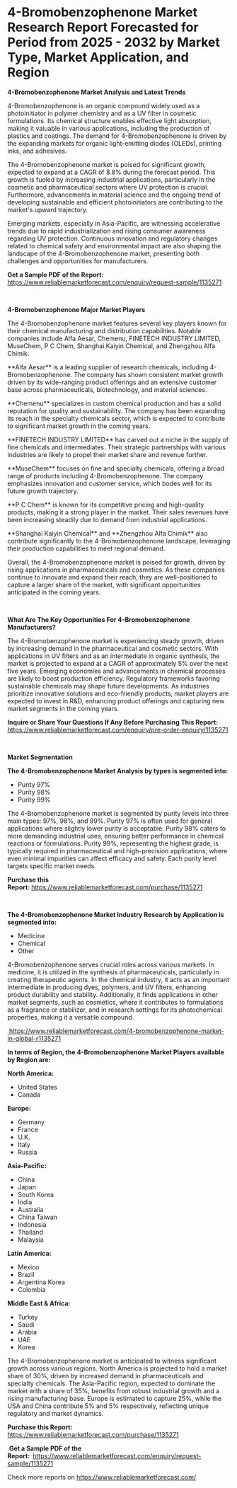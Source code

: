 <p><h1>4-Bromobenzophenone Market Research Report Forecasted for Period from 2025 -  2032 by Market Type, Market Application, and Region</h1></p><p><strong>4-Bromobenzophenone Market Analysis and Latest Trends</strong></p>
<p><p>4-Bromobenzophenone is an organic compound widely used as a photoinitiator in polymer chemistry and as a UV filter in cosmetic formulations. Its chemical structure enables effective light absorption, making it valuable in various applications, including the production of plastics and coatings. The demand for 4-Bromobenzophenone is driven by the expanding markets for organic light-emitting diodes (OLEDs), printing inks, and adhesives.</p><p>The 4-Bromobenzophenone market is poised for significant growth, expected to expand at a CAGR of 8.8% during the forecast period. This growth is fueled by increasing industrial applications, particularly in the cosmetic and pharmaceutical sectors where UV protection is crucial. Furthermore, advancements in material science and the ongoing trend of developing sustainable and efficient photoinitiators are contributing to the market's upward trajectory.</p><p>Emerging markets, especially in Asia-Pacific, are witnessing accelerative trends due to rapid industrialization and rising consumer awareness regarding UV protection. Continuous innovation and regulatory changes related to chemical safety and environmental impact are also shaping the landscape of the 4-Bromobenzophenone market, presenting both challenges and opportunities for manufacturers.</p></p>
<p><strong>Get a Sample PDF of the Report:&nbsp;</strong> <a href="https://www.reliablemarketforecast.com/enquiry/request-sample/1135271?utm_campaign=2333&utm_medium=2&utm_source=Github&utm_content=ia&utm_term=25032025&utm_id=4-bromobenzophenone">https://www.reliablemarketforecast.com/enquiry/request-sample/1135271</a></p>
<p>&nbsp;</p>
<p><strong>4-Bromobenzophenone Major Market Players</strong></p>
<p><p>The 4-Bromobenzophenone market features several key players known for their chemical manufacturing and distribution capabilities. Notable companies include Alfa Aesar, Chemenu, FINETECH INDUSTRY LIMITED, MuseChem, P C Chem, Shanghai Kaiyin Chemical, and Zhengzhou Alfa Chimik.</p><p>**Alfa Aesar** is a leading supplier of research chemicals, including 4-Bromobenzophenone. The company has shown consistent market growth driven by its wide-ranging product offerings and an extensive customer base across pharmaceuticals, biotechnology, and material sciences. </p><p>**Chemenu** specializes in custom chemical production and has a solid reputation for quality and sustainability. The company has been expanding its reach in the specialty chemicals sector, which is expected to contribute to significant market growth in the coming years.</p><p>**FINETECH INDUSTRY LIMITED** has carved out a niche in the supply of fine chemicals and intermediates. Their strategic partnerships with various industries are likely to propel their market share and revenue further.</p><p>**MuseChem** focuses on fine and specialty chemicals, offering a broad range of products including 4-Bromobenzophenone. The company emphasizes innovation and customer service, which bodes well for its future growth trajectory.</p><p>**P C Chem** is known for its competitive pricing and high-quality products, making it a strong player in the market. Their sales revenues have been increasing steadily due to demand from industrial applications.</p><p>**Shanghai Kaiyin Chemical** and **Zhengzhou Alfa Chimik** also contribute significantly to the 4-Bromobenzophenone landscape, leveraging their production capabilities to meet regional demand. </p><p>Overall, the 4-Bromobenzophenone market is poised for growth, driven by rising applications in pharmaceuticals and cosmetics. As these companies continue to innovate and expand their reach, they are well-positioned to capture a larger share of the market, with significant opportunities anticipated in the coming years.</p></p>
<p>&nbsp;</p>
<p><strong>What Are The Key Opportunities For 4-Bromobenzophenone Manufacturers?</strong></p>
<p><p>The 4-Bromobenzophenone market is experiencing steady growth, driven by increasing demand in the pharmaceutical and cosmetic sectors. With applications in UV filters and as an intermediate in organic synthesis, the market is projected to expand at a CAGR of approximately 5% over the next five years. Emerging economies and advancements in chemical processes are likely to boost production efficiency. Regulatory frameworks favoring sustainable chemicals may shape future developments. As industries prioritize innovative solutions and eco-friendly products, market players are expected to invest in R&D, enhancing product offerings and capturing new market segments in the coming years.</p></p>
<p><strong>Inquire or Share Your Questions If Any Before Purchasing This Report:</strong> <a href="https://www.reliablemarketforecast.com/enquiry/pre-order-enquiry/1135271?utm_campaign=2333&utm_medium=2&utm_source=Github&utm_content=ia&utm_term=25032025&utm_id=4-bromobenzophenone">https://www.reliablemarketforecast.com/enquiry/pre-order-enquiry/1135271</a></p>
<p>&nbsp;</p>
<p><strong>Market Segmentation</strong></p>
<p><strong>The 4-Bromobenzophenone Market Analysis by types is segmented into:</strong></p>
<p><ul><li>Purity 97%</li><li>Purity 98%</li><li>Purity 99%</li></ul></p>
<p><p>The 4-Bromobenzophenone market is segmented by purity levels into three main types: 97%, 98%, and 99%. Purity 97% is often used for general applications where slightly lower purity is acceptable. Purity 98% caters to more demanding industrial uses, ensuring better performance in chemical reactions or formulations. Purity 99%, representing the highest grade, is typically required in pharmaceutical and high-precision applications, where even minimal impurities can affect efficacy and safety. Each purity level targets specific market needs.</p></p>
<p><strong>Purchase this Report:&nbsp;</strong><a href="https://www.reliablemarketforecast.com/purchase/1135271?utm_campaign=2333&utm_medium=2&utm_source=Github&utm_content=ia&utm_term=25032025&utm_id=4-bromobenzophenone">https://www.reliablemarketforecast.com/purchase/1135271</a></p>
<p>&nbsp;</p>
<p><strong>The 4-Bromobenzophenone Market Industry Research by Application is segmented into:</strong></p>
<p><ul><li>Medicine</li><li>Chemical</li><li>Other</li></ul></p>
<p><p>4-Bromobenzophenone serves crucial roles across various markets. In medicine, it is utilized in the synthesis of pharmaceuticals, particularly in creating therapeutic agents. In the chemical industry, it acts as an important intermediate in producing dyes, polymers, and UV filters, enhancing product durability and stability. Additionally, it finds applications in other market segments, such as cosmetics, where it contributes to formulations as a fragrance or stabilizer, and in research settings for its photochemical properties, making it a versatile compound.</p></p>
<p><a href="https://www.reliablemarketforecast.com/4-bromobenzophenone-market-in-global-r1135271?utm_campaign=2333&utm_medium=2&utm_source=Github&utm_content=ia&utm_term=25032025&utm_id=4-bromobenzophenone">&nbsp;https://www.reliablemarketforecast.com/4-bromobenzophenone-market-in-global-r1135271</a></p>
<p><strong>In terms of Region, the 4-Bromobenzophenone Market Players available by Region are:</strong></p>
<p>
    <p> <strong> North America: </strong>
        <ul>
            <li>United States</li>
            <li>Canada</li>
        </ul>
        </p> 
    <p> <strong> Europe: </strong>
        <ul>
            <li>Germany</li>
            <li>France</li>
            <li>U.K.</li>
            <li>Italy</li>
            <li>Russia</li>
        </ul>
        </p> 
    <p> <strong> Asia-Pacific: </strong>
        <ul>
            <li>China</li>
            <li>Japan</li>
            <li>South Korea</li>
            <li>India</li>
            <li>Australia</li>
            <li>China Taiwan</li>
            <li>Indonesia</li>
            <li>Thailand</li>
            <li>Malaysia</li>
        </ul>
        </p> 
    <p> <strong> Latin America: </strong>
        <ul>
            <li>Mexico</li>
            <li>Brazil</li>
            <li>Argentina Korea</li>
            <li>Colombia</li>
        </ul>
        </p> 
    <p> <strong> Middle East & Africa: </strong>
        <ul>
            <li>Turkey</li>
            <li>Saudi</li>
            <li>Arabia</li>
            <li>UAE</li>
            <li>Korea</li>
        </ul>
    </p>
    </p>
<p><p>The 4-Bromobenzophenone market is anticipated to witness significant growth across various regions. North America is projected to hold a market share of 30%, driven by increased demand in pharmaceuticals and specialty chemicals. The Asia-Pacific region, expected to dominate the market with a share of 35%, benefits from robust industrial growth and a rising manufacturing base. Europe is estimated to capture 25%, while the USA and China contribute 5% and 5% respectively, reflecting unique regulatory and market dynamics.</p></p>
<p><strong>Purchase this Report: </strong><a href="https://www.reliablemarketforecast.com/purchase/1135271?utm_campaign=2333&utm_medium=2&utm_source=Github&utm_content=ia&utm_term=25032025&utm_id=4-bromobenzophenone">https://www.reliablemarketforecast.com/purchase/1135271</a></p>
<p>&nbsp;<strong>Get a Sample PDF of the Report:&nbsp;&nbsp;</strong><a href="https://www.reliablemarketforecast.com/enquiry/request-sample/1135271?utm_campaign=2333&utm_medium=2&utm_source=Github&utm_content=ia&utm_term=25032025&utm_id=4-bromobenzophenone">https://www.reliablemarketforecast.com/enquiry/request-sample/1135271</a></p>
<p><strong></strong></p>
<p>Check more reports on <a href="https://www.reliablemarketforecast.com/?utm_campaign=2333&utm_medium=2&utm_source=Github&utm_content=ia&utm_term=25032025&utm_id=4-bromobenzophenone">https://www.reliablemarketforecast.com/</a></p>
